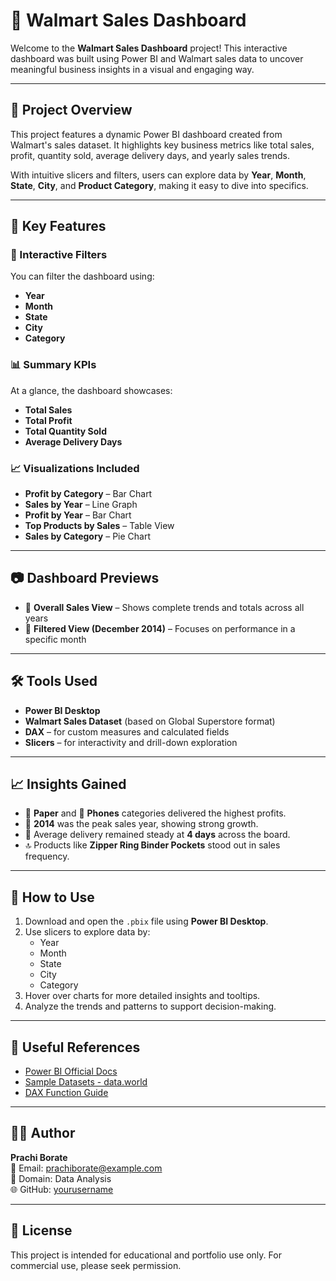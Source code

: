 # 🛒 Walmart Sales Dashboard

Welcome to the **Walmart Sales Dashboard** project! This interactive dashboard was built using Power BI and Walmart sales data to uncover meaningful business insights in a visual and engaging way.

---

## 📁 Project Overview

This project features a dynamic Power BI dashboard created from Walmart's sales dataset. It highlights key business metrics like total sales, profit, quantity sold, average delivery days, and yearly sales trends. 

With intuitive slicers and filters, users can explore data by **Year**, **Month**, **State**, **City**, and **Product Category**, making it easy to dive into specifics.

---

## 📌 Key Features

### 🔄 Interactive Filters
You can filter the dashboard using:
- **Year**
- **Month**
- **State**
- **City**
- **Category**

### 📊 Summary KPIs
At a glance, the dashboard showcases:
- **Total Sales**
- **Total Profit**
- **Total Quantity Sold**
- **Average Delivery Days**

### 📈 Visualizations Included
- **Profit by Category** – Bar Chart  
- **Sales by Year** – Line Graph  
- **Profit by Year** – Bar Chart  
- **Top Products by Sales** – Table View  
- **Sales by Category** – Pie Chart

---

## 📷 Dashboard Previews

- 🔹 **Overall Sales View** – Shows complete trends and totals across all years  
- 🔹 **Filtered View (December 2014)** – Focuses on performance in a specific month

---

## 🛠 Tools Used

- **Power BI Desktop**
- **Walmart Sales Dataset** (based on Global Superstore format)
- **DAX** – for custom measures and calculated fields
- **Slicers** – for interactivity and drill-down exploration

---

## 📈 Insights Gained

- 📄 **Paper** and 📱 **Phones** categories delivered the highest profits.
- 📆 **2014** was the peak sales year, showing strong growth.
- 🚚 Average delivery remained steady at **4 days** across the board.
- 🔝 Products like **Zipper Ring Binder Pockets** stood out in sales frequency.

---

## 🧪 How to Use

1. Download and open the `.pbix` file using **Power BI Desktop**.
2. Use slicers to explore data by:
   - Year  
   - Month  
   - State  
   - City  
   - Category  
3. Hover over charts for more detailed insights and tooltips.
4. Analyze the trends and patterns to support decision-making.

---

## 🔗 Useful References

- [Power BI Official Docs](https://learn.microsoft.com/en-us/power-bi/)
- [Sample Datasets - data.world](https://data.world/)
- [DAX Function Guide](https://dax.guide/)

---

## 🙋‍♀️ Author

**Prachi Borate**  
📧 Email: prachiborate@example.com  
💼 Domain: Data Analysis  
🌐 GitHub: [yourusername](https://github.com/yourusername)

---

## 📄 License

This project is intended for educational and portfolio use only. For commercial use, please seek permission.

